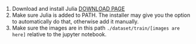 1. Download and install Julia [DOWNLOAD PAGE](https://julialang.org/downloads/) 
2. Make sure Julia is added to PATH. The installer may give you the option to automatically do that, otherwise add it manually.
3. Make sure the images are in this path `./dataset/train/[images are here]` relative to the jupyter notebook.

